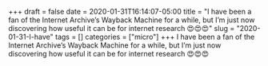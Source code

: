 +++draft = falsedate = 2020-01-31T16:14:07-05:00title = "I have been a fan of the Internet Archive’s Wayback Machine for a while, but I’m just now discovering how useful it can be for internet research 😍😍😍"slug = "2020-01-31-I-have"tags = []categories = ["micro"]+++I have been a fan of the Internet Archive’s Wayback Machine for a while, but I’m just now discovering how useful it can be for internet research 😍😍😍